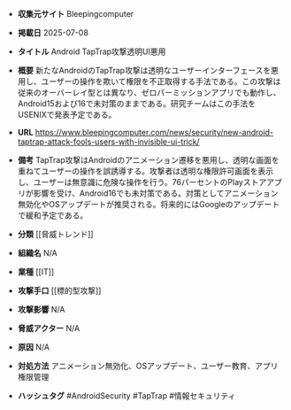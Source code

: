 - **収集元サイト**
Bleepingcomputer

- **掲載日**
2025-07-08

- **タイトル**
Android TapTrap攻撃透明UI悪用

- **概要**
新たなAndroidのTapTrap攻撃は透明なユーザーインターフェースを悪用し、ユーザーの操作を欺いて権限を不正取得する手法である。この攻撃は従来のオーバーレイ型とは異なり、ゼロパーミッションアプリでも動作し、Android15および16で未対策のままである。研究チームはこの手法をUSENIXで発表予定である。

- **URL**
https://www.bleepingcomputer.com/news/security/new-android-taptrap-attack-fools-users-with-invisible-ui-trick/

- **備考**
TapTrap攻撃はAndroidのアニメーション遷移を悪用し、透明な画面を重ねてユーザーの操作を誤誘導する。攻撃者は透明な権限許可画面を表示し、ユーザーは無意識に危険な操作を行う。76パーセントのPlayストアアプリが影響を受け、Android16でも未対策である。対策としてアニメーション無効化やOSアップデートが推奨される。将来的にはGoogleのアップデートで緩和予定である。

- **分類**
[[脅威トレンド]]

- **組織名**
N/A

- **業種**
[[IT]]

- **攻撃手口**
[[標的型攻撃]]

- **攻撃影響**
N/A

- **脅威アクター**
N/A

- **原因**
N/A

- **対処方法**
アニメーション無効化、OSアップデート、ユーザー教育、アプリ権限管理

- **ハッシュタグ**
#AndroidSecurity #TapTrap #情報セキュリティ

